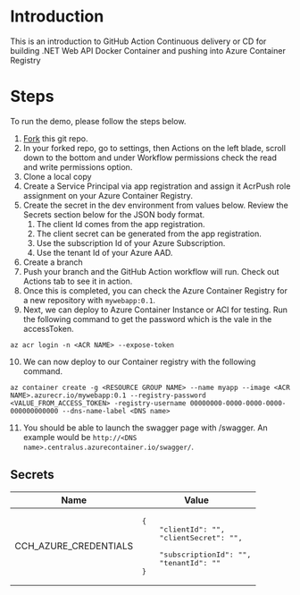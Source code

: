 # Introduction
This is an introduction to GitHub Action Continuous delivery or CD for building .NET Web API Docker Container and pushing into Azure Container Registry

# Steps
To run the demo, please follow the steps below.

1. [Fork](https://docs.github.com/en/get-started/quickstart/fork-a-repo) this git repo.
2. In your forked repo, go to settings, then Actions on the left blade, scroll down to the bottom and under Workflow permissions check the read and write permissions option.
3. Clone a local copy
4. Create a Service Principal via app registration and assign it AcrPush role assignment on your Azure Container Registry.
5. Create the secret in the dev environment from values below. Review the Secrets section below for the JSON body format.
    1. The client Id comes from the app registration.
    2. The client secret can be generated from the app registration.
    3. Use the subscription Id of your Azure Subscription.
    4. Use the tenant Id of your Azure AAD.
6. Create a branch
7. Push your branch and the GitHub Action workflow will run. Check out Actions tab to see it in action.
8. Once this is completed, you can check the Azure Container Registry for a new repository with ```mywebapp:0.1```.
9. Next, we can deploy to Azure Container Instance or ACI for testing. Run the following command to get the password which is the vale in the accessToken.
```
az acr login -n <ACR NAME> --expose-token
```
10. We can now deploy to our Container registry with the following command.
```
az container create -g <RESOURCE GROUP NAME> --name myapp --image <ACR NAME>.azurecr.io/mywebapp:0.1 --registry-password <VALUE_FROM_ACCESS_TOKEN> -registry-username 00000000-0000-0000-0000-000000000000 --dns-name-label <DNS name>
```
11. You should be able to launch the swagger page with /swagger. An example would be ```http://<DNS name>.centralus.azurecontainer.io/swagger/```.

## Secrets
| Name | Value |
| --- | --- |
| CCH_AZURE_CREDENTIALS | <pre>{<br/>&nbsp;&nbsp;&nbsp;&nbsp;"clientId": "",<br/>&nbsp;&nbsp;&nbsp;&nbsp;"clientSecret": "", <br/>&nbsp;&nbsp;&nbsp;&nbsp;"subscriptionId": "",<br/>&nbsp;&nbsp;&nbsp;&nbsp;"tenantId": "" <br/>}</pre> |
